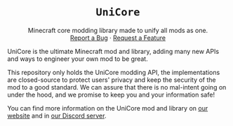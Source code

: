 <div align="center">

# `UniCore`
Minecraft core modding library made to unify all mods as one.\
[Report a Bug][bugreps]
·
[Request a Feature][featreqs]

</div>

UniCore is the ultimate Minecraft mod and library,
adding many new APIs and ways to engineer your own
mod to be great.

This repository only holds the UniCore modding API,
the implementations are closed-source to protect
users' privacy and keep the security of the mod to
a good standard. We can assure that there is no mal-intent
going on under the hood, and we promise to keep you and
your information safe!

You can find more information on the UniCore mod and library
on [our website][website] and in [our Discord server][discord].

[bugreps]: https://github.com/UnifyCraft/UniCore/issues/new/
[featreqs]: https://github.com/UnifyCraft/UniCore/issues/new/
[website]: https://www.unifycraft.xyz/
[discord]: https://discord.gg/bhGeqQ3XE3
